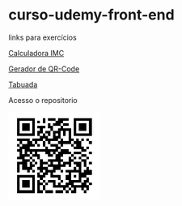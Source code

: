 # curso-udemy-front-end
links para exercícios

<a href="https://jabess7.github.io/curso-udemy-front-end/JavaScript/14_CALCULADORA_IMC/index">Calculadora IMC</a>

<a href="https://jabess7.github.io/curso-udemy-front-end/JavaScript/12_GERADOR_QR/index">Gerador de QR-Code</a>

<a href="https://jabess7.github.io/curso-udemy-front-end/JavaScript/11_TABOADA/index">Tabuada</a>


Acesso o repositorio


![alt text](image.png)
